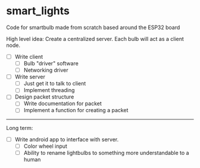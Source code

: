 # smart_lights
Code for smartbulb made from scratch based around the ESP32 board

High level idea: Create a centralized server. Each bulb will act as a client node. 

 - [ ] Write client
    - [ ] Bulb "driver" software
    - [ ] Networking driver
 - [ ] Write server
    - [ ] Just get it to talk to client
    - [ ] Implement threading
 - [ ] Design packet structure
    - [ ] Write documentation for packet
    - [ ] Implement a function for creating a packet

---
Long term:
 - [ ] Write android app to interface with server.
    - [ ] Color wheel input
    - [ ] Ability to rename lightbulbs to something more understandable to a human
